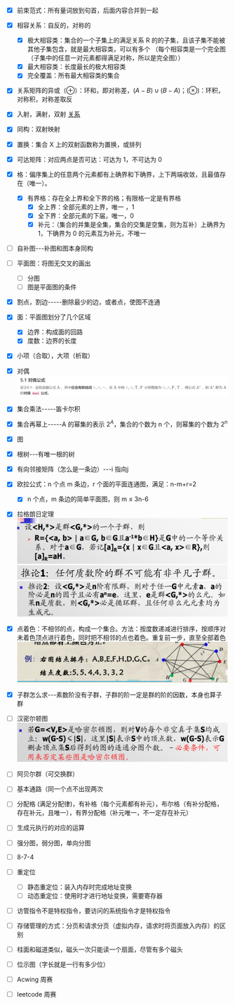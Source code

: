 
- [x] 前束范式：所有量词放到句首，后面内容合并到一起
- [x] 相容关系：自反的，对称的
	- [x] 极大相容类：集合的一个子集上的满足关系 R 的的子集，且该子集不能被其他子集包含，就是最大相容类，可以有多个 （每个相容类是一个完全图（子集中的任意一对元素都得满足对称，所以是完全图））
	- [x] 最大相容类：长度最长的极大相容类
	- [x] 完全覆盖：所有最大相容类的集合
- [x] 关系矩阵的异或（$\oplus$）：环和，即对称差，$(A-B)\cup(B-A)$；($\otimes$)：环积，对称积，对称差取反
- [x] 入射，满射，双射 [关系](离散数学/关系.md#^oenrac)
- [x] 同构：双射映射
- [x] 置换：集合 X 上的双射函数称为置换，或排列
- [x] 可达矩阵：对应两点是否可达：可达为 1，不可达为 0
- [x] 格：偏序集上的任意两个元素都有上确界和下确界，上下两端收敛，且最值存在（唯一）。
	- [x] 有界格：存在全上界和全下界的格；有限格一定是有界格
		- [x] 全上界：全部元素的上界，唯一 ，1
		- [x] 全下界：全部元素的下届，唯一，0
		- [x] 补元：（集合的并集是全集，集合的交集是空集，则为互补）上确界为 1，下确界为 0 的元素互为补元，不唯一
- [ ] 自补图---补图和图本身同构
- [ ] 平面图：将图无交叉的画出
	- [ ] 分图
	- [ ] 图是平面图的条件
- [x] 割点，割边-----删除最少的边，或者点，使图不连通
- [x] 面：平面图划分了几个区域
	- [x] 边界：构成面的回路
	- [x] 度数：边界的长度
- [x] 小项（合取），大项（析取）
- [x] 对偶![](附件/Pasted%20image%2020230318212533.png)
- [x] 集合乘法-----笛卡尔积
- [x] 集合再幂上-----A 的幂集的表示 $2^A$，集合的个数为 n 个，则幂集的个数为 $2^n$
- [x] 图
- [x] 根树---有唯一根的树
- [x] 有向邻接矩阵（怎么是一条边）---i 指向j
- [x] 欧拉公式：n 个点 m 条边，r 个面的平面连通图，满足：n-m+r=2
	- [x] n 个点，m 条边的简单平面图，则 m $\le$ 3n-6
- [x] 拉格朗日定理![](附件/Pasted%20image%2020230318223440.png) ![](附件/Pasted%20image%2020230318223501.png) ![](附件/Pasted%20image%2020230318223516.png) 
- [x] 点着色：不相邻的点，构成一个集合。方法：按度数递减进行排序，按顺序对未着色顶点进行着色，同时把不相邻的点也着色。重复前一步，直至全部着色![](附件/Pasted%20image%2020230317212614.png)
- [x] 子群怎么求---素数阶没有子群，子群的阶一定是群的阶的因数，本身也算子群
- [ ] 汉密尔顿图![](附件/Pasted%20image%2020230321092912.png)
- [ ] 阿贝尔群（可交换群）
- [ ] 基本通路（同一个点不出现两次
- [ ] 分配格 (满足分配律)，有补格（每个元素都有补元），布尔格（有补分配格，存在补元，且唯一），有界分配格（补元唯一，不一定存在补元）
- [ ] 生成元执行的对应的运算
- [ ] 强分图，弱分图，单向分图
- [ ] 8-7-4

 - [ ] 重定位
	 - [ ] 静态重定位：装入内存时完成地址变换
	 - [ ] 动态重定位：使用时才进行地址变换，需要寄存器
 - [ ] 访管指令不是特权指令，要访问的系统指令才是特权指令
 - [ ] 存储管理的方式：分页和请求分页（虚拟内存，请求时将页面放入内存）的区别
 - [ ] 柱面和磁道类似，磁头一次只能读一个扇面，尽管有多个磁头
 - [ ] 位示图（字长就是一行有多少位）

- [ ] Acwing 周赛
- [ ] leetcode 周赛